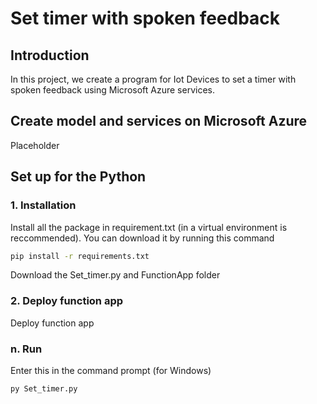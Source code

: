 # Set timer with spoken feedback

## Introduction
In this project, we create a program for Iot Devices to set a timer with spoken feedback using Microsoft Azure services.
## Create model and services on Microsoft Azure
Placeholder
## Set up for the Python
### 1. Installation
Install all the package in requirement.txt (in a virtual environment is reccommended). You can download it by running this command
```bash
pip install -r requirements.txt
```
Download the Set_timer.py and FunctionApp folder
### 2. Deploy function app
Deploy function app
### n. Run
Enter this in the command prompt (for Windows)
```
py Set_timer.py
```
